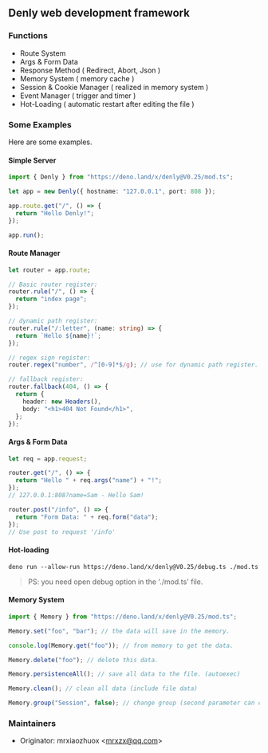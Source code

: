 ## Denly web development framework

### Functions

- Route System
- Args & Form Data
- Response Method ( Redirect, Abort, Json )
- Memory System ( memory cache )
- Session & Cookie Manager ( realized in memory system )
- Event Manager ( trigger and timer )
- Hot-Loading ( automatic restart after editing the file )

### Some Examples

Here are some examples.

#### Simple Server

```typescript
import { Denly } from "https://deno.land/x/denly@V0.25/mod.ts";

let app = new Denly({ hostname: "127.0.0.1", port: 808 });

app.route.get("/", () => {
  return "Hello Denly!";
});

app.run();
```

#### Route Manager

```typescript
let router = app.route;

// Basic router register:
router.rule("/", () => {
  return "index page";
});

// dynamic path register:
router.rule("/:letter", (name: string) => {
  return `Hello ${name}!`;
});

// regex sign register:
router.regex("number", /^[0-9]*$/g); // use for dynamic path register.

// fallback register:
router.fallback(404, () => {
  return {
    header: new Headers(),
    body: "<h1>404 Not Found</h1>",
  };
});
```

#### Args & Form Data

```typescript
let req = app.request;

router.get("/", () => {
  return "Hello " + req.args("name") + "!";
});
// 127.0.0.1:808?name=Sam - Hello Sam!

router.post("/info", () => {
  return "Form Data: " + req.form("data");
});
// Use post to request '/info'
```

#### Hot-loading

```shell
deno run --allow-run https://deno.land/x/denly@V0.25/debug.ts ./mod.ts
```

> PS: you need open debug option in the './mod.ts' file.

#### Memory System

```typescript
import { Memory } from "https://deno.land/x/denly@V0.25/mod.ts";

Memory.set("foo", "bar"); // the data will save in the memory.

console.log(Memory.get("foo")); // from memory to get the data.

Memory.delete("foo"); // delete this data.

Memory.persistenceAll(); // save all data to the file. (autoexec)

Memory.clean(); // clean all data (include file data)

Memory.group("Session", false); // change group (second parameter can close file-cahce)
```

### Maintainers

- Originator: mrxiaozhuox \<mrxzx@qq.com\>
